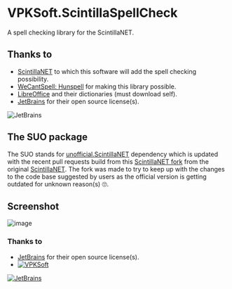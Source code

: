 # VPKSoft.ScintillaSpellCheck
A spell checking library for the ScintillaNET.

## Thanks to
* [ScintillaNET](https://github.com/jacobslusser/ScintillaNET) to which this software will add the spell checking possibility.
* [WeCantSpell: Hunspell](https://github.com/aarondandy/WeCantSpell.Hunspell) for making this library possible.
* [LibreOffice](https://github.com/LibreOffice/dictionaries) and their dictionaries (must download self).
* [JetBrains](http://www.jetbrains.com) for their open source license(s).

![JetBrains](http://www.vpksoft.net/site/External/JetBrains/jetbrains.svg)

## The SUO package
The SUO stands for [unofficial.ScintillaNET](https://www.nuget.org/packages/unofficial.ScintillaNET/) dependency which is updated with the recent pull requests build from this [ScintillaNET fork](https://github.com/VPKSoft/ScintillaNET) from the original [ScintillaNET](https://github.com/jacobslusser/ScintillaNET). The fork was made to try to keep up with the changes to the code base suggested by users as the official version is getting outdated for unknown reason(s) 🙄.

## Screenshot
![image](https://user-images.githubusercontent.com/40712699/57182641-0a6e3080-6eaa-11e9-86e9-9933d619e16a.png)


### Thanks to
* [JetBrains](https://www.jetbrains.com/?from=VPKSoft.ScintillaSpellCheck) for their open source license(s).
* [![VPKSoft](https://circleci.com/gh/VPKSoft/VPKSoft.ScintillaSpellCheck.svg?style=shield)](https://app.circleci.com/pipelines/github/VPKSoft/VPKSoft.ScintillaSpellCheck) 


[![JetBrains](http://www.vpksoft.net/site/External/JetBrains/jetbrains.svg)](https://www.jetbrains.com/?from=VPKSoft.ScintillaSpellCheck)
